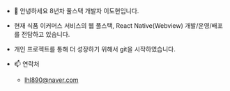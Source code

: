 - 👋 안녕하세요 8년차 풀스택 개발자 이도현입니다.
- 현재 식품 이커머스 서비스의 웹 풀스택, React Native(Webview) 개발/운영/배포를 전담하고 있습니다.
- 개인 프로젝트를 통해 더 성장하기 위해서 git을 시작하였습니다.

- 📫 연락처
  - lhl890@naver.com

<!---
dobot0101/dobot0101 is a ✨ special ✨ repository because its `README.md` (this file) appears on your GitHub profile.
You can click the Preview link to take a look at your changes.
--->
